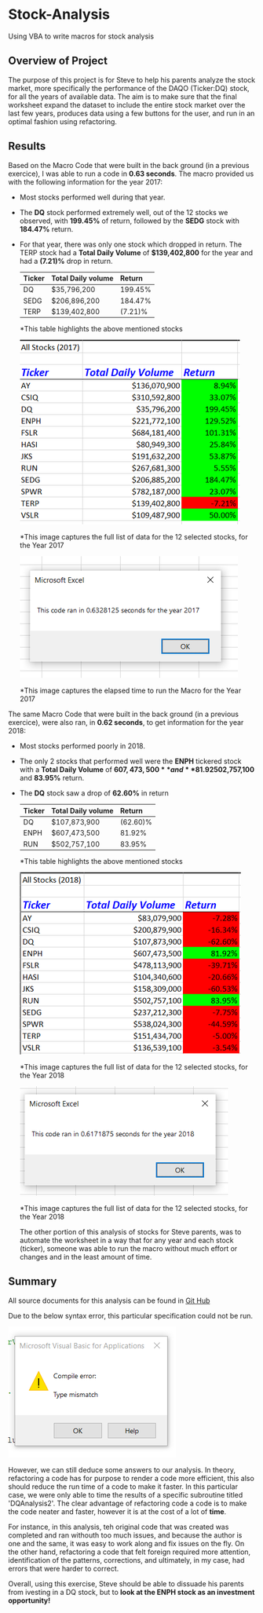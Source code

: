 # Stock-Analysis
Using VBA to write macros for stock analysis

## Overview of Project
The purpose of this project is for Steve to help his parents analyze the stock market, more specifically the performance of the DAQO (Ticker:DQ) stock, for all the years of available data. The aim is to make sure that the final worksheet expand the dataset to include the entire stock market over the last few years, produces data using a few buttons for the user, and run in an optimal fashion using refactoring.

## Results
Based on the Macro Code that were built in the back ground (in a previous exercice), I was able to run a code in **0.63 seconds**. The macro provided us with the following information for the year 2017:
- Most stocks performed well during that year. 
- The **DQ** stock performed extremely well, out of the 12 stocks we observed, with **199.45%** of return, followed by the **SEDG** stock with **184.47%** return. 
- For that year, there was only one stock which dropped in return. The TERP stock had a **Total Daily Volume** of **$139,402,800** for the year and had a **(7.21)%** drop in return.

     | Ticker  |Total Daily volume | Return |
     | ------------- | ------------- | ------------- |
     | DQ  | $35,796,200  | 199.45%  |
     | SEDG  | $206,896,200 | 184.47%  |
     | TERP  | $139,402,800  | (7.21)% |

  *This table highlights the above mentioned stocks
  
  
  
  ![2017 Return](https://github.com/GloriaY007/Stock-Analysis/blob/main/2017%20Return.PNG)
  
  *This image captures the full list of data for the 12 selected stocks, for the Year 2017
  
  
  ![Displaying the Elapsed Time for 2017 - Green Stock Analysis](https://github.com/GloriaY007/Stock-Analysis/blob/main/Displaying%20the%20Elapsed%20Time%20for%202017%20-%20Green%20Stock%20Analysis.PNG)
  
  *This image captures the elapsed time to run the Macro for the Year 2017
  

The same Macro Code that were built in the back ground (in a previous exercice), were also ran, in **0.62 seconds**, to get information for the year 2018:
- Most stocks performed poorly in 2018.
- The only 2 stocks that performed well were the **ENPH** tickered stock with a **Total Daily Volume** of **$607,473,500** and	**81.92%**, as well as **RUN** with 	**$502,757,100** and **83.95%** return.
- The **DQ** stock saw a drop of **62.60%** in return
    
     | Ticker  |Total Daily volume | Return |
     | ------------- | ------------- | ------------- |
     | DQ  | $107,873,900  | (62.60)%  |
     | ENPH | $607,473,500| 81.92%  |
     | RUN  | $502,757,100  | 83.95% |
     
  *This table highlights the above mentioned stocks
  
  
    ![2018 Return](https://github.com/GloriaY007/Stock-Analysis/blob/main/2018%20Return.PNG)
  
  *This image captures the full list of data for the 12 selected stocks, for the Year 2018
  
  
    ![Displaying the Elapsed Time for 2018 - Green Stock Analysis](https://github.com/GloriaY007/Stock-Analysis/blob/main/Displaying%20the%20Elapsed%20Time%20for%202018%20-%20Green%20Stock%20Analysis.PNG)
  
    *This image captures the full list of data for the 12 selected stocks, for the Year 2018
    
  
  The other portion of this analysis of stocks for Steve parents, was to automate the worksheet in a way that for any year and each stock (ticker), someone was able to run the macro without much effort or changes and in the least amount of time.

## Summary
All source documents for this analysis can be found in [Git Hub](https://github.com/GloriaY007/Stock-Analysis.git)

Due to the below syntax error, this particular specification could not be run.

  ![Error Message - Green Stock AnalysisRefactoredStart.PNG](https://github.com/GloriaY007/Stock-Analysis/blob/main/Displaying%20the%20Elapsed%20Time%20Error%20-%20Green%20Stock%20AnalysisRefactoredStart.PNG)

However, we can still deduce some answers to our analysis. In theory, refactoring a code has for purpose to render a code more efficient, this also should reduce the run time of a code to make it faster. In this particular case, we were only able to time the results of a specific subroutine titled 'DQAnalysis2'. The clear advantage of refactoring code a code is to make the code neater and faster, however it is at the cost of a lot of **time**. 

For instance, in this analysis, teh original code that was created was completed and ran withouth too much issues, and because the author is one and the same, it was easy to work along and fix issues on the fly. On the other hand, refactoring a code that felt foreign required more attention, identification of the patterns, corrections, and ultimately, in my case, had errors that were harder to correct.

Overall, using this exercise, Steve should be able to dissuade his parents from ivesting in a DQ stock, but to **look at the ENPH stock as an investment opportunity!**
